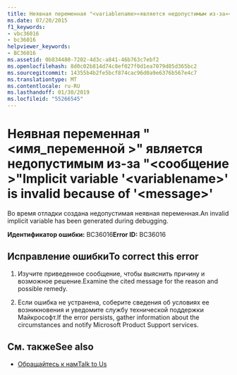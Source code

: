 ```yaml
---
title: Неявная переменная "<variablename>«является недопустимым из-за»<message>"
ms.date: 07/20/2015
f1_keywords:
- vbc36016
- bc36016
helpviewer_keywords:
- BC36016
ms.assetid: 0b834480-7202-4d3c-a841-46b763c7ebf2
ms.openlocfilehash: 8d0c02b814d74c8ef027f0d1ea7079d85d365bc2
ms.sourcegitcommit: 14355b4b2fe5bcf874cac96d0a9e6376b567e4c7
ms.translationtype: MT
ms.contentlocale: ru-RU
ms.lasthandoff: 01/30/2019
ms.locfileid: "55266545"
---
```

# <a name="implicit-variable-variablename-is-invalid-because-of-message"></a><span data-ttu-id="9361e-102">Неявная переменная "\<имя_переменной >" является недопустимым из-за "\<сообщение >"</span><span class="sxs-lookup"><span data-stu-id="9361e-102">Implicit variable '\<variablename>' is invalid because of '\<message>'</span></span>
<span data-ttu-id="9361e-103">Во время отладки создана недопустимая неявная переменная.</span><span class="sxs-lookup"><span data-stu-id="9361e-103">An invalid implicit variable has been generated during debugging.</span></span>  
  
 <span data-ttu-id="9361e-104">**Идентификатор ошибки:** BC36016</span><span class="sxs-lookup"><span data-stu-id="9361e-104">**Error ID:** BC36016</span></span>  
  
## <a name="to-correct-this-error"></a><span data-ttu-id="9361e-105">Исправление ошибки</span><span class="sxs-lookup"><span data-stu-id="9361e-105">To correct this error</span></span>  
  
1.  <span data-ttu-id="9361e-106">Изучите приведенное сообщение, чтобы выяснить причину и возможное решение.</span><span class="sxs-lookup"><span data-stu-id="9361e-106">Examine the cited message for the reason and possible remedy.</span></span>  
  
2.  <span data-ttu-id="9361e-107">Если ошибка не устранена, соберите сведения об условиях ее возникновения и уведомите службу технической поддержки Майкрософт.</span><span class="sxs-lookup"><span data-stu-id="9361e-107">If the error persists, gather information about the circumstances and notify Microsoft Product Support services.</span></span>  
  
## <a name="see-also"></a><span data-ttu-id="9361e-108">См. также</span><span class="sxs-lookup"><span data-stu-id="9361e-108">See also</span></span>
- [<span data-ttu-id="9361e-109">Обращайтесь к нам</span><span class="sxs-lookup"><span data-stu-id="9361e-109">Talk to Us</span></span>](/visualstudio/ide/talk-to-us)
